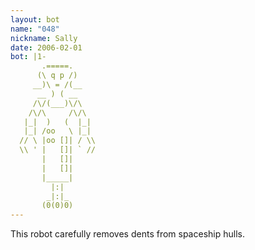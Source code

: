 ```yaml
---
layout: bot
name: "048"
nickname: Sally
date: 2006-02-01
bot: |1-
       .=====.     
      (\ q p /)    
     __)\ = /(__   
      __ ) ( __    
     /\/(___)\/\   
    /\/\     /\/\  
   |_|  )   (  |_| 
   |_| /oo   \ |_| 
  // \ |oo []| / \\
  \\ ' |   []| ` //
       |   []|     
       |   []|     
       |_____|     
         |:|       
        _|:|_      
       (0(0)0)     
---
```

This robot carefully removes dents from spaceship hulls.
